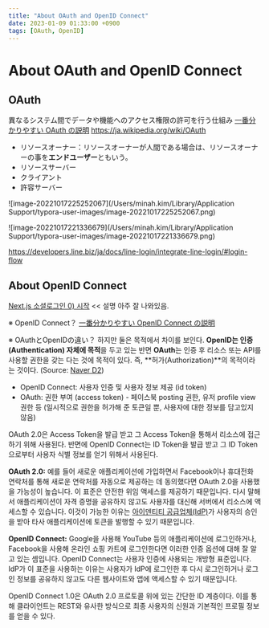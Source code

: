 ```yaml
---
title: "About OAuth and OpenID Connect"
date: 2023-01-09 01:33:00 +0900
tags: [OAuth, OpenID]
---
```


# About OAuth and OpenID Connect

## OAuth

異なるシステム間でデータや機能へのアクセス権限の許可を行う仕組み
[一番分かりやすい OAuth の説明](https://qiita.com/TakahikoKawasaki/items/e37caf50776e00e733be)
https://ja.wikipedia.org/wiki/OAuth

* リソースオーナー：リソースオーナーが人間である場合は、リソースオーナーの事を**エンドユーザー**ともいう。 
* リソースサーバー
* クライアント
* 許容サーバー

![image-20221017225252067](/Users/minah.kim/Library/Application Support/typora-user-images/image-20221017225252067.png)

![image-20221017221336679](/Users/minah.kim/Library/Application Support/typora-user-images/image-20221017221336679.png)

https://developers.line.biz/ja/docs/line-login/integrate-line-login/#login-flow

## About OpenID Connect

[Next.js 소셜로그인 0) 시작](https://velog.io/@cloud_oort/Next.js-%EC%86%8C%EC%85%9C%EB%A1%9C%EA%B7%B8%EC%9D%B8-0%EC%8B%9C%EC%9E%91) << 설명 아주 잘 나와있음.

※ OpenID Connect？
[一番分かりやすい OpenID Connect の説明](https://qiita.com/TakahikoKawasaki/items/498ca08bbfcc341691fe)

※ OAuthとOpenIDの違い？
하지만 둘은 목적에서 차이를 보인다. 
**OpenID는 인증(Authentication) 자체에 목적**을 두고 있는 반면 
**OAuth**는 인증 후 리소스 또는 API를 사용할 권한을 갖는 다는 것에 목적이 있다. 
즉, **허가(Authorization)**의 목적이라는 것이다. (Source: [Naver D2](https://d2.naver.com/helloworld/24942))

- OpenID Connect: 사용자 인증 및 사용자 정보 제공 (id token)
- OAuth: 권한 부여 (access token) - 페이스북 posting 권한, 유저 profile view 권한 등
  (일시적으로 권한을 허가해 준 토큰일 뿐, 사용자에 대한 정보를 담고있지 않음)

OAuth 2.0은 Access Token을 발급 받고 그 Access Token을 통해서 리소스에 접근하기 위해 사용된다.
반면에 OpenID Connect는 ID Token을 발급 받고 그 ID Token으로부터 사용자 식별 정보를 얻기 위해서 사용된다.

**OAuth 2.0:** 예를 들어 새로운 애플리케이션에 가입하면서 Facebook이나 휴대전화 연락처를 통해 새로운 연락처를 자동으로 제공하는 데 동의했다면 OAuth 2.0을 사용했을 가능성이 높습니다. 이 표준은 안전한 위임 액세스를 제공하기 때문입니다. 다시 말해서 애플리케이션이 자격 증명을 공유하지 않고도 사용자를 대신해 서버에서 리소스에 액세스할 수 있습니다. 이것이 가능한 이유는 [아이덴티티 공급업체(IdP)](https://www.okta.com/identity-101/why-your-company-needs-an-identity-provider/)가 사용자의 승인을 받아 타사 애플리케이션에 토큰을 발행할 수 있기 때문입니다.

**OpenID Connect:** Google을 사용해 YouTube 등의 애플리케이션에 로그인하거나, Facebook을 사용해 온라인 쇼핑 카트에 로그인한다면 이러한 인증 옵션에 대해 잘 알고 있는 셈입니다. OpenID Connect는 사용자 인증에 사용되는 개방형 표준입니다. IdP가 이 표준을 사용하는 이유는 사용자가 IdP에 로그인한 후 다시 로그인하거나 로그인 정보를 공유하지 않고도 다른 웹사이트와 앱에 액세스할 수 있기 때문입니다. 

OpenID Connect 1.0은 OAuth 2.0 프로토콜 위에 있는 간단한 ID 계층이다.
이를 통해 클라이언트는 REST와 유사한 방식으로 최종 사용자의 신원과 기본적인 프로필 정보를 얻을 수 있다.